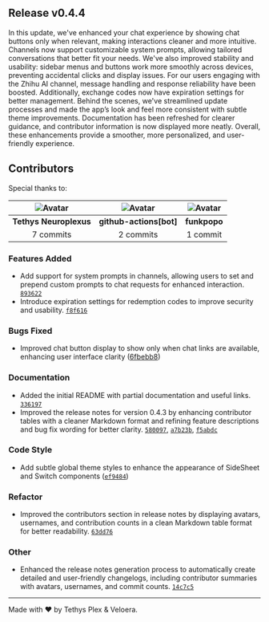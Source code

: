 ## Release v0.4.4

In this update, we've enhanced your chat experience by showing chat buttons only when relevant, making interactions cleaner and more intuitive. Channels now support customizable system prompts, allowing tailored conversations that better fit your needs. We've also improved stability and usability: sidebar menus and buttons work more smoothly across devices, preventing accidental clicks and display issues. For our users engaging with the Zhihu AI channel, message handling and response reliability have been boosted. Additionally, exchange codes now have expiration settings for better management. Behind the scenes, we've streamlined update processes and made the app’s look and feel more consistent with subtle theme improvements. Documentation has been refreshed for clearer guidance, and contributor information is now displayed more neatly. Overall, these enhancements provide a smoother, more personalized, and user-friendly experience.

## Contributors

Special thanks to:

|![Avatar](https://github.com/github.png?size=40) |![Avatar](https://github.com/github.png?size=40) |![Avatar](https://github.com/funkpopo.png?size=40) |
| :----------: | :----------: | :----------: |
| **Tethys Neuroplexus** | **github-actions[bot]** | **funkpopo** |
| 7 commits | 2 commits | 1 commit |

### Features Added

- Add support for system prompts in channels, allowing users to set and prepend custom prompts to chat requests for enhanced interaction. [`893622`](https://github.com/Veloera/Veloera/commit/8936222fb475a9a843f7df24354a55e999a46fd8)
- Introduce expiration settings for redemption codes to improve security and usability. [`f8f616`](https://github.com/Veloera/Veloera/commit/f8f6163974dd3256d60bae9f6e1234c216407355)
### Bugs Fixed

- Improved chat button display to show only when chat links are available, enhancing user interface clarity ([6fbebb8](https://github.com/Veloera/Veloera/commit/6fbebb8a67eceebefa71b72169a61a2a2f9947fe))
### Documentation

- Added the initial README with partial documentation and useful links. [`336197`](https://github.com/Veloera/Veloera/commit/336197dccdb376279df7b896efd4a50fe962dda1)
- Improved the release notes for version 0.4.3 by enhancing contributor tables with a cleaner Markdown format and refining feature descriptions and bug fix wording for better clarity. [`580097`](https://github.com/Veloera/Veloera/commit/580097474b24daf8a98be39ac71518c5bb2862e9), [`a7b23b`](https://github.com/Veloera/Veloera/commit/a7b23bb98e8be8dd7842a4346e12e06d9c884f84), [`f5abdc`](https://github.com/Veloera/Veloera/commit/f5abdc706484950ebe8d9884bf59eede2dde349a)
### Code Style

- Add subtle global theme styles to enhance the appearance of SideSheet and Switch components ([`ef9484`](https://github.com/Veloera/Veloera/commit/ef9484aa47e5b399804745b818e5e0157a3bfd36))
### Refactor

- Improved the contributors section in release notes by displaying avatars, usernames, and contribution counts in a clean Markdown table format for better readability. [`63dd76`](https://github.com/Veloera/Veloera/commit/63dd7662af6c816472c7edd7cb34534263773066)
### Other

- Enhanced the release notes generation process to automatically create detailed and user-friendly changelogs, including contributor summaries with avatars, usernames, and commit counts. [`14c7c5`](https://github.com/Veloera/Veloera/commit/14c7c5a0a31efd3bd81e4a161d97cf6f9ecea49c)
---

Made with ♥️ by Tethys Plex & Veloera.
